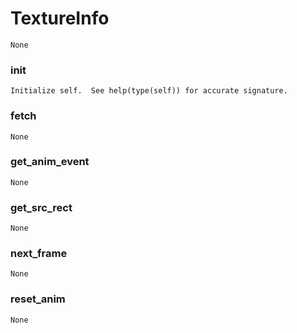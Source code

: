 # TextureInfo 
 ```
 None 
```
### __init__ 
  ```
 Initialize self.  See help(type(self)) for accurate signature. 
```
### fetch 
  ```
 None 
```
### get_anim_event 
  ```
 None 
```
### get_src_rect 
  ```
 None 
```
### next_frame 
  ```
 None 
```
### reset_anim 
  ```
 None 
```
